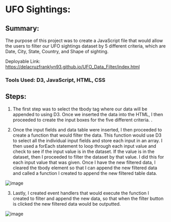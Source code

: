 # UFO Sightings:

## Summary: 
The purpose of this project was to create a JavaScript file that would allow the users to filter our UFO sightings dataset by 5 different criteria, which are Date, City, State, Country, and Shape of sighting. 

Deployable Link: https://delacruzfranklyn93.github.io/UFO_Data_Filter/index.html

### Tools Used: D3, JavaScript, HTML, CSS

## Steps: 
1)	The first step was to select the tbody tag where our data will be appended to using D3. Once we inserted the data into the HTML, I then proceeded to create the input boxes for the five different criteria. . 

2)	Once the input fields and data table were inserted, I then proceeded to create a function that would filter the data. This function would use D3 to select all the individual input fields and store each input in an array. I then used a forEach statement to loop through each input value and check to see if the input value is in the dataset. If the value is in the dataset, then I proceeded to filter the dataset by that value. I did this for each input value that was given. Once I have the new filtered data, I cleared the tbody element so that I can append the new filtered data and called a function I created to append the new filtered table data. 

![image](https://user-images.githubusercontent.com/63375741/114477006-73e43700-9bc9-11eb-9327-dfb8c2ed3dc8.png)



3)	Lastly, I created event handlers that would execute the function I created to filter and append the new data, so that when the filter button is clicked the new filtered data would be outputted. 

![image](https://user-images.githubusercontent.com/63375741/114476868-1a7c0800-9bc9-11eb-9ee1-8c46a0b0d657.png)



